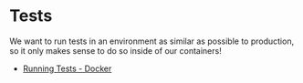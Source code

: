 # Tests

We want to run tests in an environment as similar as possible to production, so it only makes sense to do so inside of our containers!

- [Running Tests - Docker](https://courses.devopsdirective.com/docker-beginner-to-pro/lessons/11-development-workflow/03-tests)
